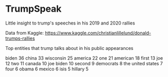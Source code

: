 # TrumpSpeak
Little insight to trump's speeches in his 2019 and 2020 rallies

Data from Kaggle: https://www.kaggle.com/christianlillelund/donald-trumps-rallies

Top entities that trump talks about in his public appearances

biden                                 36
china                                 33
wisconsin                             25
america                               22
one                                   21
american                              18
first                                 13
joe                                   12
two                                   11
canada                                10
joe biden                             10
second                                 9
democrats                              8
the united states                      7
four                                   6
obama                                  6
mexico                                 6
isis                                   5
hillary                                5
